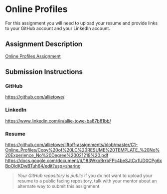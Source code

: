 # Online Profiles
For this assignment you will need to upload your resume and provide links to your GitHub account and your LinkedIn account.

## Assignment Description
[Online Profiles Assignment](https://education.launchcode.org/liftoff/modules/assignments/online-profiles)

## Submission Instructions
 
### GitHub
https://github.com/allietowe/
 
### LinkedIn
https://www.linkedin.com/in/allie-towe-ba87b81bb/

### Resume
https://github.com/allietowe/liftoff-assignments/blob/master/C1-Online_Profiles/Copy%20of%20LC%20RESUME%20TEMPLATE_%20No%20Experience_No%20Degree%20021219%20.pdf
https://docs.google.com/document/d/183WkoBrrbFPc4beSJtCx1UD0CPg6xBpOldKDwBTuh64/edit?usp=sharing

> *Your GitHub repository is public* if you do not want to upload your resume to a public facing repository, talk with your mentor about an alternate way to submit this assignment.
